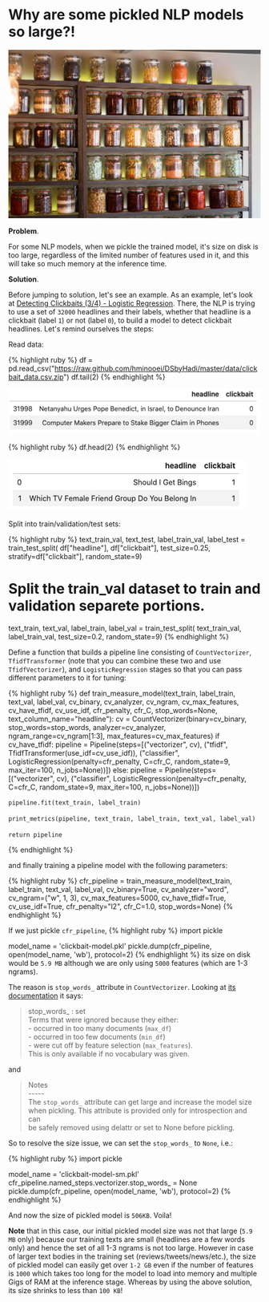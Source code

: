 # Why are some pickled NLP models so large?!


![](/images/martin-lostak-pickle.jpg "by Martin Lostak")


**Problem**.

For some NLP models, when we pickle the trained model, it's size on disk is too large,
regardless of the limited number of features used in it, and this will take so much 
memory at the inference time.

**Solution**.

Before jumping to solution, let's see an example.
As an example, let's look at [Detecting Clickbaits (3/4) - Logistic Regression](https://hminooei.github.io/2020/04/21/clickbaits3.html).
There, the NLP is trying to use a set of `32000` headlines and their labels, whether that headline is a clickbait (label `1`) or 
not (label `0`), to build a model to detect clickbait headlines. Let's remind ourselves
the steps:

Read data:

{% highlight ruby %}
df = pd.read_csv("https://raw.github.com/hminooei/DSbyHadi/master/data/clickbait_data.csv.zip")
df.tail(2)
{% endhighlight %}

![image info](/images/tail2.png)

{% highlight ruby %}
df.head(2)
{% endhighlight %}

![image info](/images/head2.png)

Split into train/validation/test sets:

{% highlight ruby %}
text_train_val, text_test, label_train_val, label_test = train_test_split(
    df["headline"], 
    df["clickbait"], 
    test_size=0.25, 
    stratify=df["clickbait"], 
    random_state=9)

# Split the train_val dataset to train and validation separete portions.
text_train, text_val, label_train, label_val = train_test_split(
    text_train_val,
    label_train_val, 
    test_size=0.2, 
    random_state=9)
{% endhighlight %}

Define a function that builds a pipeline line consisting of `CountVectorizer`,
`TfidfTransformer` (note that you can combine these two and use `TfidfVectorizer`), 
and `LogisticRegression` stages so that you can pass different parameters to it 
for tuning:

{% highlight ruby %}
def train_measure_model(text_train, label_train, text_val, label_val,
                        cv_binary, cv_analyzer, cv_ngram, cv_max_features,
                        cv_have_tfidf, cv_use_idf, cfr_penalty, cfr_C, stop_words=None, 
                        text_column_name="headline"):
    cv = CountVectorizer(binary=cv_binary, stop_words=stop_words,
                               analyzer=cv_analyzer,
                               ngram_range=cv_ngram[1:3],
                               max_features=cv_max_features)
    if cv_have_tfidf:
        pipeline = Pipeline(steps=[("vectorizer", cv), 
                                   ("tfidf", TfidfTransformer(use_idf=cv_use_idf)),
                                   ("classifier", LogisticRegression(penalty=cfr_penalty,
                                                                     C=cfr_C,
                                                                     random_state=9,
                                                                     max_iter=100,
                                                                     n_jobs=None))])
    else:
        pipeline = Pipeline(steps=[("vectorizer", cv), 
                                   ("classifier", LogisticRegression(penalty=cfr_penalty,
                                                                     C=cfr_C,
                                                                     random_state=9,
                                                                     max_iter=100,
                                                                     n_jobs=None))])

    pipeline.fit(text_train, label_train)
    
    print_metrics(pipeline, text_train, label_train, text_val, label_val)

    return pipeline
{% endhighlight %}

and finally training a pipeline model with the following parameters:

{% highlight ruby %}
cfr_pipeline = train_measure_model(text_train, label_train, text_val, label_val,
                                   cv_binary=True, cv_analyzer="word", cv_ngram=("w", 1, 3), 
                                   cv_max_features=5000, cv_have_tfidf=True, cv_use_idf=True, 
                                   cfr_penalty="l2", cfr_C=1.0, stop_words=None)
{% endhighlight %}

If we just pickle `cfr_pipeline`,
{% highlight ruby %}
import pickle

model_name = 'clickbait-model.pkl'
pickle.dump(cfr_pipeline, open(model_name, 'wb'), protocol=2)
{% endhighlight %}
its size on disk would be `5.9 MB` although we are only using `5000` features (which are
1-3 ngrams).

The reason is `stop_words_` attribute in `CountVectorizer`. Looking at 
[its documentation](https://github.com/scikit-learn/scikit-learn/blob/fd237278e/sklearn/feature_extraction/text.py#L806) 
it says:

> stop_words_ : set  
        Terms that were ignored because they either:  
          - occurred in too many documents (`max_df`)  
          - occurred in too few documents (`min_df`)  
          - were cut off by feature selection (`max_features`).  
        This is only available if no vocabulary was given.

and
> Notes  
    -----  
    The ``stop_words_`` attribute can get large and increase the model size  
    when pickling. This attribute is provided only for introspection and can  
    be safely removed using delattr or set to None before pickling.  
 
So to resolve the size issue, we can set the `stop_words_` to `None`, i.e.:

{% highlight ruby %}
import pickle

model_name = 'clickbait-model-sm.pkl'
cfr_pipeline.named_steps.vectorizer.stop_words_ = None
pickle.dump(cfr_pipeline, open(model_name, 'wb'), protocol=2)
{% endhighlight %}

And now the size of pickled model is `506KB`. Voila!

**Note** that in this case, our initial pickled model size was not that large (`5.9 MB` only) 
because our training texts are small (headlines are a few words only) and hence the set 
of all 1-3 ngrams is not too large.
However in case of larger text bodies in the training set (reviews/tweets/news/etc.), 
the size of pickled model can easily get over `1-2 GB` even if the number of features 
is `1000` which takes too long for the model 
to load into memory and multiple Gigs of RAM at the inference stage. Whereas by using 
the above solution, its size shrinks to less than `100 KB`!

